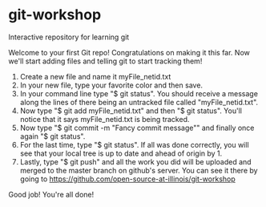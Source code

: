 # git-workshop
Interactive repository for learning git

Welcome to your first Git repo! Congratulations on making it this far. Now we'll start adding files and telling git to start tracking them!

1. Create a new file and name it myFile_netid.txt
2. In your new file, type your favorite color and then save. 
3. In your command line type "$ git status". You should receive a message along the lines of there being an untracked file called "myFile_netid.txt".
4. Now type "$ git add myFile_netid.txt" and then "$ git status". You'll notice that it says myFile_netid.txt is being tracked.
5. Now type "$ git commit -m "Fancy commit message"" and finally once again "$ git status".
6. For the last time, type "$ git status". If all was done correctly, you will see that your local tree is up to date and ahead of origin by 1. 
7. Lastly, type "$ git push" and all the work you did will be uploaded and merged to the master branch on github's server. You can see it there by going to https://github.com/open-source-at-illinois/git-workshop

Good job! You're all done!
